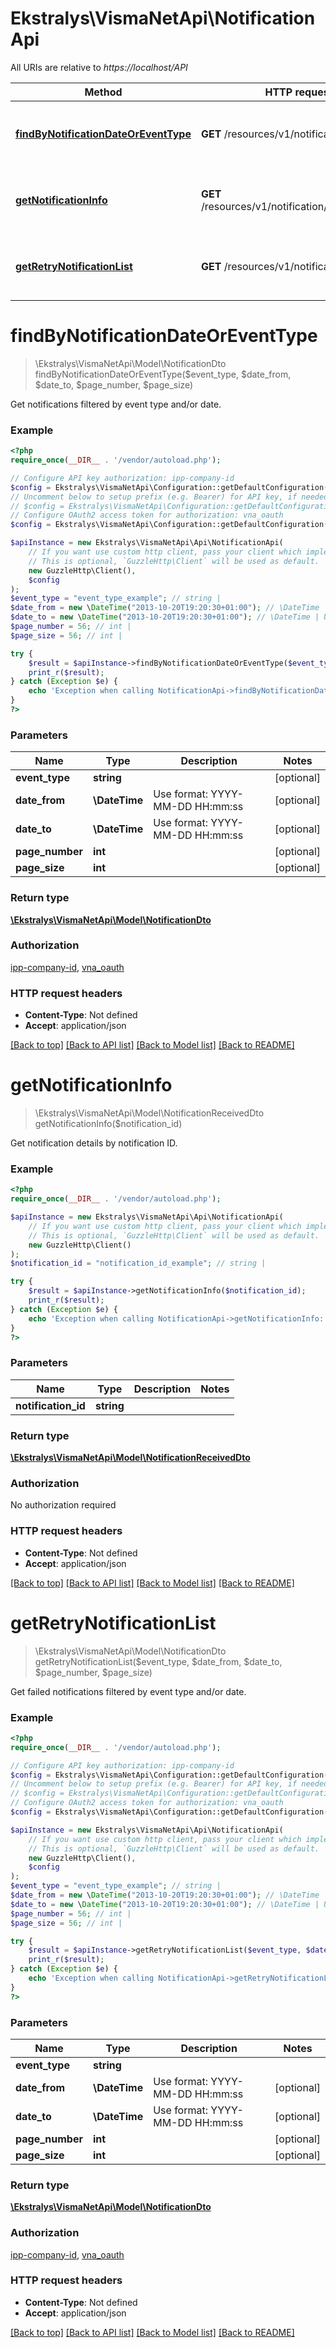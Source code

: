 # Ekstralys\VismaNetApi\NotificationApi

All URIs are relative to *https://localhost/API*

Method | HTTP request | Description
------------- | ------------- | -------------
[**findByNotificationDateOrEventType**](NotificationApi.md#findByNotificationDateOrEventType) | **GET** /resources/v1/notification | Get notifications filtered by event type and/or date.
[**getNotificationInfo**](NotificationApi.md#getNotificationInfo) | **GET** /resources/v1/notification/{notificationId} | Get notification details by notification ID.
[**getRetryNotificationList**](NotificationApi.md#getRetryNotificationList) | **GET** /resources/v1/notification/failed | Get failed notifications filtered by event type and/or date.


# **findByNotificationDateOrEventType**
> \Ekstralys\VismaNetApi\Model\NotificationDto findByNotificationDateOrEventType($event_type, $date_from, $date_to, $page_number, $page_size)

Get notifications filtered by event type and/or date.



### Example
```php
<?php
require_once(__DIR__ . '/vendor/autoload.php');

// Configure API key authorization: ipp-company-id
$config = Ekstralys\VismaNetApi\Configuration::getDefaultConfiguration()->setApiKey('ipp-company-id', 'YOUR_API_KEY');
// Uncomment below to setup prefix (e.g. Bearer) for API key, if needed
// $config = Ekstralys\VismaNetApi\Configuration::getDefaultConfiguration()->setApiKeyPrefix('ipp-company-id', 'Bearer');
// Configure OAuth2 access token for authorization: vna_oauth
$config = Ekstralys\VismaNetApi\Configuration::getDefaultConfiguration()->setAccessToken('YOUR_ACCESS_TOKEN');

$apiInstance = new Ekstralys\VismaNetApi\Api\NotificationApi(
    // If you want use custom http client, pass your client which implements `GuzzleHttp\ClientInterface`.
    // This is optional, `GuzzleHttp\Client` will be used as default.
    new GuzzleHttp\Client(),
    $config
);
$event_type = "event_type_example"; // string | 
$date_from = new \DateTime("2013-10-20T19:20:30+01:00"); // \DateTime | Use format: YYYY-MM-DD HH:mm:ss
$date_to = new \DateTime("2013-10-20T19:20:30+01:00"); // \DateTime | Use format: YYYY-MM-DD HH:mm:ss
$page_number = 56; // int | 
$page_size = 56; // int | 

try {
    $result = $apiInstance->findByNotificationDateOrEventType($event_type, $date_from, $date_to, $page_number, $page_size);
    print_r($result);
} catch (Exception $e) {
    echo 'Exception when calling NotificationApi->findByNotificationDateOrEventType: ', $e->getMessage(), PHP_EOL;
}
?>
```

### Parameters

Name | Type | Description  | Notes
------------- | ------------- | ------------- | -------------
 **event_type** | **string**|  | [optional]
 **date_from** | **\DateTime**| Use format: YYYY-MM-DD HH:mm:ss | [optional]
 **date_to** | **\DateTime**| Use format: YYYY-MM-DD HH:mm:ss | [optional]
 **page_number** | **int**|  | [optional]
 **page_size** | **int**|  | [optional]

### Return type

[**\Ekstralys\VismaNetApi\Model\NotificationDto**](../Model/NotificationDto.md)

### Authorization

[ipp-company-id](../../README.md#ipp-company-id), [vna_oauth](../../README.md#vna_oauth)

### HTTP request headers

 - **Content-Type**: Not defined
 - **Accept**: application/json

[[Back to top]](#) [[Back to API list]](../../README.md#documentation-for-api-endpoints) [[Back to Model list]](../../README.md#documentation-for-models) [[Back to README]](../../README.md)

# **getNotificationInfo**
> \Ekstralys\VismaNetApi\Model\NotificationReceivedDto getNotificationInfo($notification_id)

Get notification details by notification ID.



### Example
```php
<?php
require_once(__DIR__ . '/vendor/autoload.php');

$apiInstance = new Ekstralys\VismaNetApi\Api\NotificationApi(
    // If you want use custom http client, pass your client which implements `GuzzleHttp\ClientInterface`.
    // This is optional, `GuzzleHttp\Client` will be used as default.
    new GuzzleHttp\Client()
);
$notification_id = "notification_id_example"; // string | 

try {
    $result = $apiInstance->getNotificationInfo($notification_id);
    print_r($result);
} catch (Exception $e) {
    echo 'Exception when calling NotificationApi->getNotificationInfo: ', $e->getMessage(), PHP_EOL;
}
?>
```

### Parameters

Name | Type | Description  | Notes
------------- | ------------- | ------------- | -------------
 **notification_id** | **string**|  |

### Return type

[**\Ekstralys\VismaNetApi\Model\NotificationReceivedDto**](../Model/NotificationReceivedDto.md)

### Authorization

No authorization required

### HTTP request headers

 - **Content-Type**: Not defined
 - **Accept**: application/json

[[Back to top]](#) [[Back to API list]](../../README.md#documentation-for-api-endpoints) [[Back to Model list]](../../README.md#documentation-for-models) [[Back to README]](../../README.md)

# **getRetryNotificationList**
> \Ekstralys\VismaNetApi\Model\NotificationDto getRetryNotificationList($event_type, $date_from, $date_to, $page_number, $page_size)

Get failed notifications filtered by event type and/or date.



### Example
```php
<?php
require_once(__DIR__ . '/vendor/autoload.php');

// Configure API key authorization: ipp-company-id
$config = Ekstralys\VismaNetApi\Configuration::getDefaultConfiguration()->setApiKey('ipp-company-id', 'YOUR_API_KEY');
// Uncomment below to setup prefix (e.g. Bearer) for API key, if needed
// $config = Ekstralys\VismaNetApi\Configuration::getDefaultConfiguration()->setApiKeyPrefix('ipp-company-id', 'Bearer');
// Configure OAuth2 access token for authorization: vna_oauth
$config = Ekstralys\VismaNetApi\Configuration::getDefaultConfiguration()->setAccessToken('YOUR_ACCESS_TOKEN');

$apiInstance = new Ekstralys\VismaNetApi\Api\NotificationApi(
    // If you want use custom http client, pass your client which implements `GuzzleHttp\ClientInterface`.
    // This is optional, `GuzzleHttp\Client` will be used as default.
    new GuzzleHttp\Client(),
    $config
);
$event_type = "event_type_example"; // string | 
$date_from = new \DateTime("2013-10-20T19:20:30+01:00"); // \DateTime | Use format: YYYY-MM-DD HH:mm:ss
$date_to = new \DateTime("2013-10-20T19:20:30+01:00"); // \DateTime | Use format: YYYY-MM-DD HH:mm:ss
$page_number = 56; // int | 
$page_size = 56; // int | 

try {
    $result = $apiInstance->getRetryNotificationList($event_type, $date_from, $date_to, $page_number, $page_size);
    print_r($result);
} catch (Exception $e) {
    echo 'Exception when calling NotificationApi->getRetryNotificationList: ', $e->getMessage(), PHP_EOL;
}
?>
```

### Parameters

Name | Type | Description  | Notes
------------- | ------------- | ------------- | -------------
 **event_type** | **string**|  |
 **date_from** | **\DateTime**| Use format: YYYY-MM-DD HH:mm:ss | [optional]
 **date_to** | **\DateTime**| Use format: YYYY-MM-DD HH:mm:ss | [optional]
 **page_number** | **int**|  | [optional]
 **page_size** | **int**|  | [optional]

### Return type

[**\Ekstralys\VismaNetApi\Model\NotificationDto**](../Model/NotificationDto.md)

### Authorization

[ipp-company-id](../../README.md#ipp-company-id), [vna_oauth](../../README.md#vna_oauth)

### HTTP request headers

 - **Content-Type**: Not defined
 - **Accept**: application/json

[[Back to top]](#) [[Back to API list]](../../README.md#documentation-for-api-endpoints) [[Back to Model list]](../../README.md#documentation-for-models) [[Back to README]](../../README.md)

